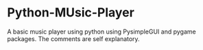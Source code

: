 # Python-MUsic-Player
A basic music player using python using PysimpleGUI and pygame packages.
The comments are self explanatory.
